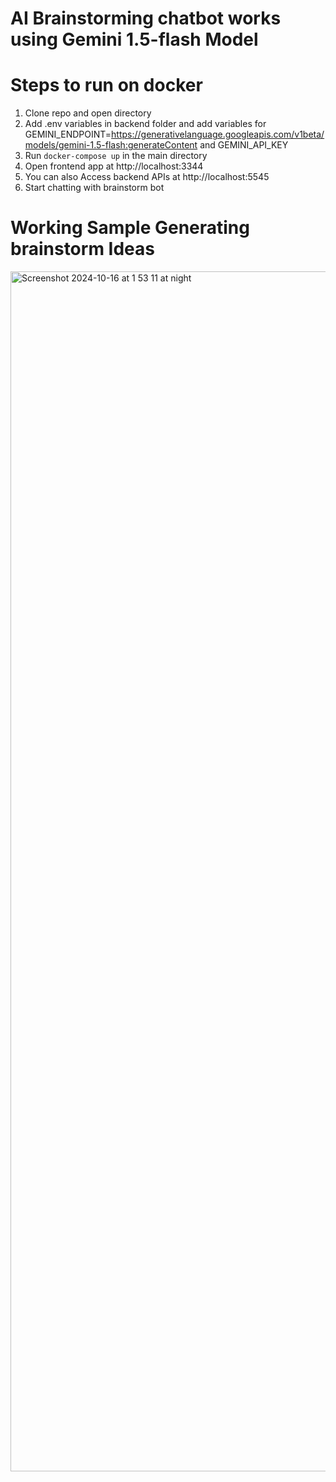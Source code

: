 # AI Brainstorming chatbot works using Gemini 1.5-flash Model

# Steps to run on docker
1. Clone repo and open directory
2. Add .env variables in backend folder and add variables for GEMINI_ENDPOINT=https://generativelanguage.googleapis.com/v1beta/models/gemini-1.5-flash:generateContent and GEMINI_API_KEY
3. Run `docker-compose up` in the main directory 
4. Open frontend app at http://localhost:3344
5. You can also Access backend APIs at http://localhost:5545
6. Start chatting with brainstorm bot

   
# Working Sample Generating brainstorm Ideas
<img width="1920" alt="Screenshot 2024-10-16 at 1 53 11 at night" src="https://github.com/user-attachments/assets/7c7fc885-f711-4e51-9539-be157f647249">

